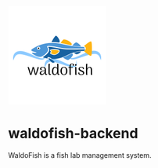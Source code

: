 ![WaldoFish](/src/main/resources/assets/logo.png?raw=true)

# waldofish-backend

WaldoFish is a fish lab management system.
